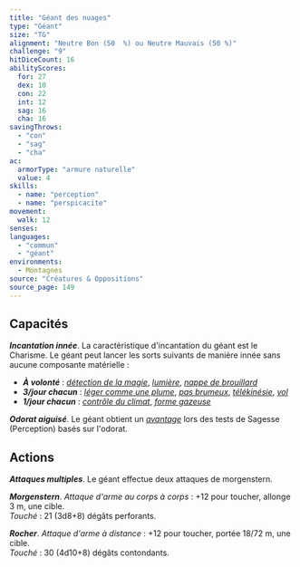 ```yaml
---
title: "Géant des nuages"
type: "Géant"
size: "TG"
alignment: "Neutre Bon (50  %) ou Neutre Mauvais (50 %)"
challenge: "9"
hitDiceCount: 16
abilityScores:
  for: 27
  dex: 10
  con: 22
  int: 12
  sag: 16
  cha: 16
savingThrows: 
  - "con"
  - "sag"
  - "cha"
ac: 
  armorType: "armure naturelle"
  value: 4
skills: 
  - name: "perception"
  - name: "perspicacite"
movement: 
  walk: 12
senses: 
languages: 
  - "commun"
  - "géant"
environments:
  - Montagnes
source: "Créatures & Oppositions"
source_page: 149
---
```

## Capacités
_**Incantation innée**_. La caractéristique d'incantation du géant est le Charisme. Le géant peut lancer les sorts suivants de manière innée sans aucune composante matérielle :
* _**À volonté**_ : [_détection de la magie_](/grimoire/detection-de-la-magie), [_lumière_](/grimoire/lumiere), [_nappe de brouillard_](/grimoire/nappe-de-brouillard)
* _**3/jour chacun**_ : [_léger comme une plume_](/grimoire/leger-comme-une-plume), [_pas brumeux_](/grimoire/pas-brumeux), [_télékinésie_](/grimoire/telekinesie), [_vol_](/grimoire/vol)
* _**1/jour chacun**_ : [_contrôle du climat_](/grimoire/controle-du-climat), [_forme gazeuse_](/grimoire/forme-gazeuse)

_**Odorat aiguisé**_. Le géant obtient un [_avantage_](/utiliser-les-caracteristiques/#avantage-et-desavantage) lors des tests de Sagesse (Perception) basés sur l'odorat.

## Actions
_**Attaques multiples**_. Le géant effectue deux attaques de morgenstern.

_**Morgenstern**_. _Attaque d'arme au corps à corps_ : +12 pour toucher, allonge 3 m, une cible.  
_Touché_ : 21 (3d8+8) dégâts perforants.

_**Rocher**_. _Attaque d'arme à distance_ : +12 pour toucher, portée 18/72 m, une cible.  
_Touché_ : 30 (4d10+8) dégâts contondants.
